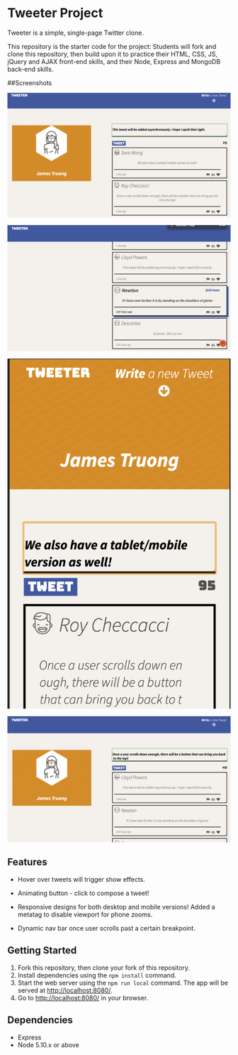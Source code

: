 # Tweeter Project

Tweeter is a simple, single-page Twitter clone.

This repository is the starter code for the project: Students will fork and clone this repository, then build upon it to practice their HTML, CSS, JS, jQuery and AJAX front-end skills, and their Node, Express and MongoDB back-end skills.

##Screenshots

!["Add tweet async"](https://github.com/james-truong/tweeter/blob/master/docs/Screen%20Shot%202019-11-07%20at%2012.20.49%20AM%202.png)

!["highlight on hover tweets"](https://github.com/james-truong/tweeter/blob/master/docs/Screen%20Shot%202019-11-07%20at%2012.12.40%20AM.png)

!["Mobile version"](https://github.com/james-truong/tweeter/blob/master/docs/Screen%20Shot%202019-11-07%20at%2012.11.44%20AM.png)

!["Scroll back up dialogue"](https://github.com/james-truong/tweeter/blob/master/docs/Screen%20Shot%202019-11-07%20at%2012.09.56%20AM.png)

## Features
- Hover over tweets will trigger show effects.

- Animating button - click to compose a tweet!
- Responsive designs for both desktop and mobile versions! Added a metatag to disable viewport for phone zooms.
- Dynamic nav bar once user scrolls past a certain breakpoint.

## Getting Started

1. Fork this repository, then clone your fork of this repository.
2. Install dependencies using the `npm install` command.
3. Start the web server using the `npm run local` command. The app will be served at <http://localhost:8080/>.
4. Go to <http://localhost:8080/> in your browser.

## Dependencies

- Express
- Node 5.10.x or above
